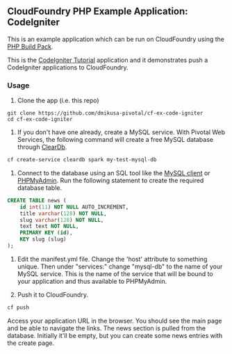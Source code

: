 ## CloudFoundry PHP Example Application: CodeIgniter

This is an example application which can be run on CloudFoundry using the [PHP Build Pack].

This is the [CodeIgniter Tutorial] application and it demonstrates push a CodeIgniter applications to CloudFoundry.

### Usage

1. Clone the app (i.e. this repo)

  ```
  git clone https://github.com/dmikusa-pivotal/cf-ex-code-igniter 
  cd cf-ex-code-igniter
  ```

1. If you don't have one already, create a MySQL service.  With Pivotal Web Services, the following command will create a free MySQL database through [ClearDb].

  ```bash
  cf create-service cleardb spark my-test-mysql-db
  ```

1. Connect to the database using an SQL tool like the [MySQL client] or [PHPMyAdmin].  Run the following statement to create the required database table.

  ```sql
  CREATE TABLE news (
	  id int(11) NOT NULL AUTO_INCREMENT,
	  title varchar(128) NOT NULL,
	  slug varchar(128) NOT NULL,
	  text text NOT NULL,
	  PRIMARY KEY (id),
	  KEY slug (slug)
  );
  ```

1. Edit the manifest.yml file.  Change the 'host' attribute to something unique.  Then under "services:" change "mysql-db" to the name of your MySQL service.  This is the name of the service that will be bound to your application and thus available to PHPMyAdmin.

1. Push it to CloudFoundry.

  ```bash
  cf push
  ```

  Access your application URL in the browser.  You should see the main page and be able to navigate the links.  The news section is pulled from the database.  Initially it'll be empty, but you can create some news entries with the create page.


[CodeIgniter Tutorial]:http://ellislab.com/codeigniter/user-guide/tutorial/index.html
[PHP Build Pack]:https://github.com/dmikusa-pivotal/cf-php-build-pack
[ClearDb]:https://www.cleardb.com/
[PHPMyAdmin]:https://github.com/dmikusa-pivotal/cf-ex-phpmyadmin
[MySQL client]:http://dev.mysql.com/doc/refman/5.6/en/mysql.html
